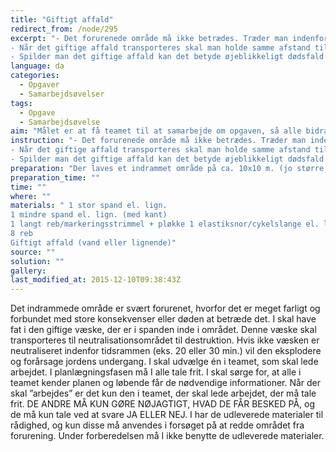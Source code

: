 ```yaml
---
title: "Giftigt affald"
redirect_from: /node/295
excerpt: "- Det forurenede område må ikke betrædes. Træder man indenfor vil det have konsekvenser, man kan eks. miste et ben. Får man hovedet ind over området mister man måske synet.
- Når det giftige affald transporteres skal man holde samme afstand til det som det forurenede område udgjorde.
- Spilder man det giftige affald kan det betyde øjeblikkeligt dødsfald for de nærmeste personer."
language: da
categories:
  - Opgaver
  - Samarbejdsøvelser
tags:
  - Opgave
  - Samarbejdsøvelse
aim: "Målet er at få teamet til at samarbejde om opgaven, så alle bidrager konstruktivt til opgavens løsning. Teamet er afhængig af, at alle samarbejder, for at opgaven kan løses. Øvelsen lægger op til en forståelse af, at nogle opgaver kun kan løses, hvis alle bidrager. Samtidig er det også en øvelse i teamledelse. "
instruction: "- Det forurenede område må ikke betrædes. Træder man indenfor vil det have konsekvenser, man kan eks. miste et ben. Får man hovedet ind over området mister man måske synet.
- Når det giftige affald transporteres skal man holde samme afstand til det som det forurenede område udgjorde.
- Spilder man det giftige affald kan det betyde øjeblikkeligt dødsfald for de nærmeste personer."
preparation: "Der laves et indrammet område på ca. 10x10 m. (jo større, jo sværere) med markeringsstrimmel eller det lange reb. I midten placeres den lille spand med ’det giftige affald’. Et stykke herfra (jo længere væk, jo sværere) stilles den store spand. Denne udgør neutralisationsområdet. "
preparation_time: ""
time: ""
where: ""
materials: " 1 stor spand el. lign.
1 mindre spand el. lign. (med kant)
1 langt reb/markeringsstrimmel + pløkke 1 elastiksnor/cykelslange el. lign. (i en størrelse der passer til den lille spand)
8 reb
Giftigt affald (vand eller lignende)"
source: ""
solution: ""
gallery:
last_modified_at: 2015-12-10T09:38:43Z
---
```

Det indrammede område er svært forurenet, hvorfor det er meget farligt og forbundet med store konsekvenser eller døden at betræde det. I skal have fat i den giftige væske, der er i spanden inde i området. Denne væske skal transporteres til neutralisationsområdet til destruktion. Hvis ikke væsken er neutraliseret indenfor tidsrammen (eks. 20 eller 30 min.) vil den eksplodere og forårsage jordens undergang. I skal udvælge én i teamet, som skal lede arbejdet. I planlægningsfasen må I alle tale frit. I skal sørge for, at alle i teamet kender planen og løbende får de nødvendige informationer. Når der skal ”arbejdes” er det kun den i teamet, der skal lede arbejdet, der må tale frit. DE ANDRE MÅ KUN GØRE NØJAGTIGT, HVAD DE FÅR BESKED PÅ, og de må kun tale ved at svare JA ELLER NEJ. I har de udleverede materialer til rådighed, og kun disse må anvendes i forsøget på at redde området fra forurening. Under forberedelsen må I ikke benytte de udleverede materialer.
